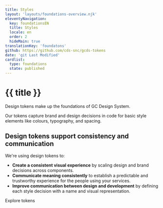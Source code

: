 ```yaml
---
title: Styles
layout: 'layouts/foundations-overview.njk'
eleventyNavigation:
  key: foundationsEN
  title: Styles
  locale: en
  order: 2
  hideMain: true
translationKey: 'foundatons'
github: https://github.com/cds-snc/gcds-tokens
date: 'git Last Modified'
cardlist:
  type: foundations
  state: published
---
```


# {{ title }}

Design tokens make up the foundations of GC Design System.

Our tokens capture brand and design decisions in code for basic style elements like colours, typography, and spacing.

## Design tokens support consistency and communication

We're using design tokens to:

- **Create a consistent visual experience** by scaling design and brand decisions across components.
- **Communicate meaning consistently** to establish a predictable and trustworthy experience for the people using your services.
- **Improve communication between design and development** by defining each style decision with a name and visual representation.

<gcds-button type="link" button-role="secondary" href="{{ links.designTokens }}">
  Explore tokens
</gcds-button>
